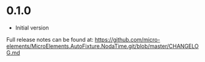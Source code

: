# 0.1.0
- Initial version

Full release notes can be found at: https://github.com/micro-elements/MicroElements.AutoFixture.NodaTime.git/blob/master/CHANGELOG.md
